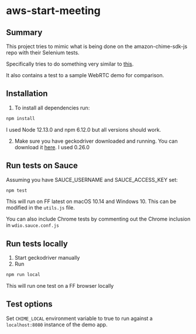 # aws-start-meeting

## Summary
This project tries to mimic what is being done on the amazon-chime-sdk-js repo with their Selenium tests.

Specifically tries to do something very similar to [this](https://github.com/aws/amazon-chime-sdk-js/blob/master/integration/js/AppQuitAudioTest.js).

It also contains a test to a sample WebRTC demo for comparison.

## Installation
1. To install all dependencies run:
```bash
npm install
```
I used Node 12.13.0 and npm 6.12.0 but all versions should work.

2. Make sure you have geckodriver downloaded and running. You can download it [here](https://github.com/mozilla/geckodriver/releases).  I used 0.26.0

## Run tests on Sauce
Assuming you have SAUCE_USERNAME and SAUCE_ACCESS_KEY set:
```bash
npm test
```
This will run on FF latest on macOS 10.14 and Windows 10.
This can be modified in the `utils.js` file.

You can also include Chrome tests by commenting out the Chrome inclusion in `wdio.sauce.conf.js`

## Run tests locally
1. Start geckodriver manually
2. Run
```bash
npm run local
```
This will run one test on a FF browser locally

## Test options
Set `CHIME_LOCAL` environment variable to true to run against a `localhost:8080` instance of the demo app.
